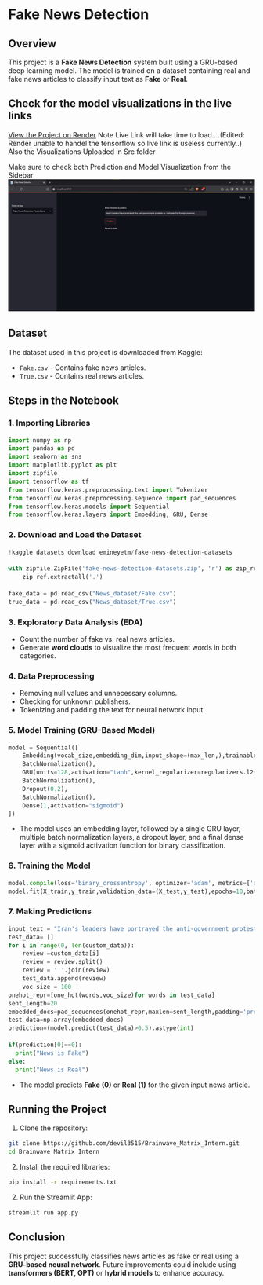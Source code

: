 # Fake News Detection

## Overview
This project is a **Fake News Detection** system built using a GRU-based deep learning model. The model is trained on a dataset containing real and fake news articles to classify input text as **Fake** or **Real**.

## Check for the model visualizations in the live links 
[View the Project on Render](https://brainwave-matrix-intern-yzt2.onrender.com)
Note Live Link will take time to load....(Edited: Render unable to handel the tensorflow so live link is useless currently..)
Also the Visualizations Uploaded in Src folder

Make sure to check both Prediction and Model Visualization from the Sidebar
<img src="src\prediction.png" alt="App Preview" width="600">

## Dataset
The dataset used in this project is downloaded from Kaggle:
- `Fake.csv` - Contains fake news articles.
- `True.csv` - Contains real news articles.

## Steps in the Notebook

### 1. Importing Libraries
```python
import numpy as np
import pandas as pd
import seaborn as sns
import matplotlib.pyplot as plt
import zipfile
import tensorflow as tf
from tensorflow.keras.preprocessing.text import Tokenizer
from tensorflow.keras.preprocessing.sequence import pad_sequences
from tensorflow.keras.models import Sequential
from tensorflow.keras.layers import Embedding, GRU, Dense
```

### 2. Download and Load the Dataset
```python
!kaggle datasets download emineyetm/fake-news-detection-datasets

with zipfile.ZipFile('fake-news-detection-datasets.zip', 'r') as zip_ref:
    zip_ref.extractall('.')

fake_data = pd.read_csv("News_dataset/Fake.csv")
true_data = pd.read_csv("News_dataset/True.csv")
```

### 3. Exploratory Data Analysis (EDA)
- Count the number of fake vs. real news articles.
- Generate **word clouds** to visualize the most frequent words in both categories.

### 4. Data Preprocessing
- Removing null values and unnecessary columns.
- Checking for unknown publishers.
- Tokenizing and padding the text for neural network input.

### 5. Model Training (GRU-Based Model)
```python
model = Sequential([
    Embedding(vocab_size,embedding_dim,input_shape=(max_len,),trainable=False),
    BatchNormalization(),
    GRU(units=128,activation="tanh",kernel_regularizer=regularizers.l2(0.0001)),
    BatchNormalization(),
    Dropout(0.2),
    BatchNormalization(),
    Dense(1,activation="sigmoid")
])
```
- The model uses an embedding layer, followed by a single GRU layer, multiple batch normalization layers, a dropout layer, and a final dense layer with a sigmoid activation function for binary classification.

### 6. Training the Model
```python
model.compile(loss='binary_crossentropy', optimizer='adam', metrics=['accuracy'])
model.fit(X_train,y_train,validation_data=(X_test,y_test),epochs=10,batch_size=42,callbacks=[callback])
```

### 7. Making Predictions
```python
input_text = "Iran's leaders have portrayed the anti-government protests as  instigated by foreign enemies."
test_data= []
for i in range(0, len(custom_data)):
    review =custom_data[i]
    review = review.split()
    review = ' '.join(review)
    test_data.append(review)
    voc_size = 100
onehot_repr=[one_hot(words,voc_size)for words in test_data]
sent_length=20
embedded_docs=pad_sequences(onehot_repr,maxlen=sent_length,padding='pre')
test_data=np.array(embedded_docs)
prediction=(model.predict(test_data)>0.5).astype(int)

if(prediction[0]==0):
  print("News is Fake")
else:
  print("News is Real")
```
- The model predicts **Fake (0)** or **Real (1)** for the given input news article.

## Running the Project
1. Clone the repository:
```sh
git clone https://github.com/devil3515/Brainwave_Matrix_Intern.git
cd Brainwave_Matrix_Intern
```
2. Install the required libraries:
```sh
pip install -r requirements.txt
```
2. Run the Streamlit App:
```sh
streamlit run app.py
```

## Conclusion
This project successfully classifies news articles as fake or real using a **GRU-based neural network**. Future improvements could include using **transformers (BERT, GPT)** or **hybrid models** to enhance accuracy.
